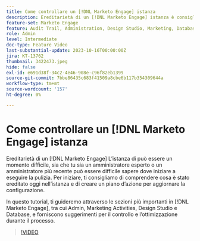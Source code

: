 ```yaml
---
title: Come controllare un [!DNL Marketo Engage] istanza
description: Ereditarietà di un [!DNL Marketo Engage] istanza è consigliabile dedicare del tempo alla comprensione di ciò che si trova nell’istanza e alla creazione di un piano di azione per aggiornare la configurazione. Questa esercitazione tratta le sezioni più importanti di [!DNL Marketo Engage], tra cui Admin, Marketing Activities, Design Studio e Database, e forniscono suggerimenti per il controllo e l’ottimizzazione durante il processo.
feature-set: Marketo Engage
feature: Audit Trail, Administration, Design Studio, Marketing, Database
role: Admin
level: Intermediate
doc-type: Feature Video
last-substantial-update: 2023-10-16T00:00:00Z
jira: KT-13762
thumbnail: 3422473.jpeg
hide: false
exl-id: e691d38f-34c2-4e46-908e-c96f82eb1399
source-git-commit: 7bbe86435c683f41509a8cbe6b117b354309644a
workflow-type: tm+mt
source-wordcount: '157'
ht-degree: 0%

---
```


# Come controllare un [!DNL Marketo Engage] istanza

Ereditarietà di un [!DNL Marketo Engage] L’istanza di può essere un momento difficile, sia che tu sia un amministratore esperto o un amministratore più recente può essere difficile sapere dove iniziare a eseguire la pulizia. Per iniziare, ti consigliamo di comprendere cosa è stato ereditato oggi nell’istanza e di creare un piano d’azione per aggiornare la configurazione.

In questo tutorial, ti guideremo attraverso le sezioni più importanti in [!DNL Marketo Engage], tra cui Admin, Marketing Activities, Design Studio e Database, e forniscono suggerimenti per il controllo e l’ottimizzazione durante il processo.

>[!VIDEO](https://video.tv.adobe.com/v/3422473/?learn=on)

